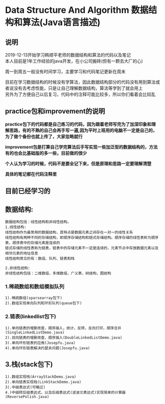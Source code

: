 # Data Structure And Algorithm 数据结构和算法(Java语言描述)

## 说明

2019-12-13开始学习韩顺平老师的数据结构和算法的代码以及笔记  
本人目前是1年工作经验的java开发，在小公司搬砖(但有一颗去大厂的心)

周一到周五一般没有时间学习，主要学习和代码笔记更新在周末  



目前在学习数据结构的时候没有学算法，因此数据结构部分的代码没有用到算法或者说没有去考虑性能，只是让自己理解数据结构，算法等学到了就会用上  
另外为了方便自己以后复习，代码中的注释可能比较多，所以你们看着会比较乱  

## practice包和improvement的说明

**practice包下的代码都是自己练习的代码，因为跟着老师写完为了加深印象和理解思路，有的不熟的自己会再手写一遍,因为平时上班用的电脑不一定是自己的，为了做个备份也就上传了，大家忽略就行**

**improvement包是打算自己学完算法后手写实现一些加泛型的数据结构的，方法有的也会比基础版的多一些，目前做的很少**



**个人认为学习的时候，代码不是要全记下来，但是原理和思路一定要理解清楚**

**具体的笔记都在代码注释里**



## 目前已经学习的
## 数据结构:

```
数据结构包括：线性结构和非线性结构。
1.线性结构:
线性结构作为最常用的数据结构，其特点是数据元素之间存在一对一的线性关系
线性结构有两种不同的存储结构，即顺序存储结构和链式存储结构。顺序存储的线性表称为顺序表，顺序表中的存储元素是连续的
链式存储的线性表称为链表，链表中的存储元素不一定是连续的，元素节点中存放数据元素以及相邻元素的地址信息
线性结构常见的有：数组、队列、链表和栈

2.非线性结构:
非线性结构包括：二维数组，多维数组，广义表，树结构，图结构
```



  ### 1.稀疏数组和数组模拟队列

    1).稀疏数组(sparsearray包下)
    2).数组实现单向队列和环形队列(queue包下)
  ### 2.链表(linkedlist包下)
    1).单向链表的增删改查，顺序插入，统计，反转，反向打印，顺序合并(SingleLinkedListDemo.java)
    2).双向链表的增删改查，顺序插入(DoubleLinkedListDemo.java)
    3).单向环形链表的应用(Josepfu.java)
    4).单向环形链表解决约瑟夫问题(Josepfu.java)

##  3.栈(stack包下)

```
1).数组实现栈(ArrayStackDemo.java)
2).单向链表实现栈(LinkStackDemo.java)
3).中缀表达式(可略过)
4.)中缀转后缀表达式，以及后缀表达式(逆波兰表达式)实现简单的计算器(ReversePolish.java)
```

